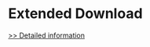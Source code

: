 # Extended Download
[>> Detailed information](https://secure.shareit.com/shareit/product.html?productid=300857958&affiliateid=200057808)